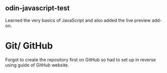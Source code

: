 ## odin-javascript-test

Learned the very basics of JavaScript and also added the live preview add-on.

# Git/ GitHub

Forgot to create the repository first on GitHub so had to set up in reverse using guide of GitHub website.